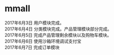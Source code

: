 # mmall
2017年6月3日 用户模块完成。</br>
2017年6月4日 分类模块完成。产品管理模块部分完成。</br>
2017年6月5日 完成产品管理剩余模块以及购物车模块。</br>
2017年6月6日 使用沙箱环境调试支付宝</br>
2017年6月7日 完成订单模块</br>


